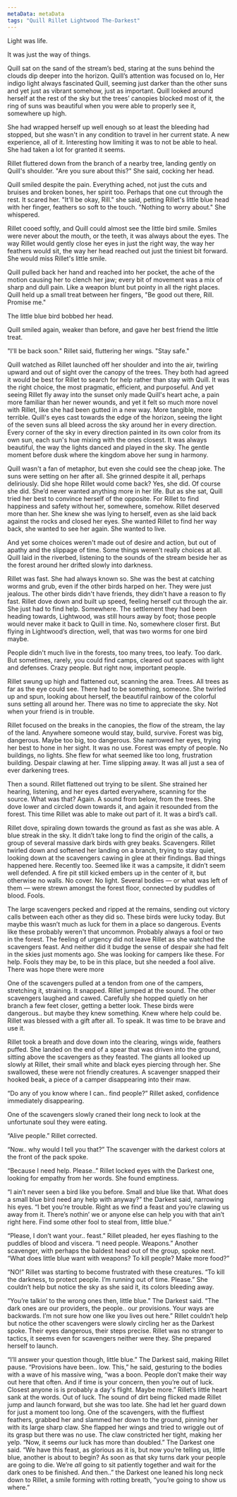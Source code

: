 ```yaml
---
metaData: metaData
tags: "Quill Rillet Lightwood The-Darkest"
---
```


Light was life.

It was just the way of things.

Quill sat on the sand of the stream’s bed, staring at the suns behind the clouds dip deeper into the horizon. Quill’s attention was focused on Io, Her indigo light always fascinated Quill, seeming just darker than the other suns and yet just as vibrant somehow, just as important. Quill looked around herself at the rest of the sky but the trees’ canopies blocked most of it, the ring of suns was beautiful when you were able to properly see it, somewhere up high.

She had wrapped herself up well enough so at least the bleeding had stopped, but she wasn't in any condition to travel in her current state. A new experience, all of it. Interesting how limiting it was to not be able to heal. She had taken a lot for granted it seems.

Rillet fluttered down from the branch of a nearby tree, landing gently on Quill's shoulder. "Are you sure about this?" She said, cocking her head.

Quill smiled despite the pain. Everything ached, not just the cuts and bruises and broken bones, her spirit too. Perhaps that one cut through the rest. It scared her. "It'll be okay, Rill." she said, petting Rillet's little blue head with her finger, feathers so soft to the touch. "Nothing to worry about." She whispered.

Rillet cooed softly, and Quill could almost see the little bird smile. Smiles were never about the mouth, or the teeth, it was always about the eyes. The way Rillet would gently close her eyes in just the right way, the way her feathers would sit, the way her head reached out just the tiniest bit forward. She would miss Rillet's little smile.

Quill pulled back her hand and reached into her pocket, the ache of the motion causing her to clench her jaw; every bit of movement was a mix of sharp and dull pain. Like a weapon blunt but pointy in all the right places. Quill held up a small treat between her fingers, "Be good out there, Rill. Promise me."

The little blue bird bobbed her head.

Quill smiled again, weaker than before, and gave her best friend the little treat.

"I'll be back soon." Rillet said, fluttering her wings. "Stay safe."

Quill watched as Rillet launched off her shoulder and into the air, twirling upward and out of sight over the canopy of the trees. They both had agreed it would be best for Rillet to search for help rather than stay with Quill. It was the right choice, the most pragmatic, efficient, and purposeful. And yet seeing Rillet fly away into the sunset only made Quill's heart ache, a pain more familiar than her newer wounds, and yet it felt so much more novel with Rillet, like she had been gutted in a new way. More tangible, more terrible. Quill's eyes cast towards the edge of the horizon, seeing the light of the seven suns all bleed across the sky around her in every direction. Every corner of the sky in every direction painted in its own color from its own sun, each sun's hue mixing with the ones closest. It was always beautiful, the way the lights danced and played in the sky. The gentle moment before dusk where the kingdom above her sung in harmony.

Quill wasn't a fan of metaphor, but even she could see the cheap joke. The suns were setting on her after all. She grinned despite it all, perhaps deliriously. Did she hope Rillet would come back? Yes, she did. Of course she did. She’d never wanted anything more in her life. But as she sat, Quill tried her best to convince herself of the opposite. For Rillet to find happiness and safety without her, somewhere, somehow. Rillet deserved more than her. She knew she was lying to herself, even as she laid back against the rocks and closed her eyes. She wanted Rillet to find her way back, she wanted to see her again. She wanted to live.

And yet some choices weren't made out of desire and action, but out of apathy and the slippage of time. Some things weren’t really choices at all. Quill laid in the riverbed, listening to the sounds of the stream beside her as the forest around her drifted slowly into darkness.

Rillet was fast. She had always known so. She was the best at catching worms and grub, even if the other birds harped on her. They were just jealous. The other birds didn't have friends, they didn't have a reason to fly fast. Rillet dove down and built up speed, feeling herself cut through the air. She just had to find help. Somewhere. The settlement they had been heading towards, Lightwood, was still hours away by foot; those people would never make it back to Quill in time. No, somewhere closer first. But flying in Lightwood’s direction, well, that was two worms for one bird maybe.

People didn't much live in the forests, too many trees, too leafy. Too dark. But sometimes, rarely, you could find camps, cleared out spaces with light and defenses. Crazy people. But right now, important people.

Rillet swung up high and flattened out, scanning the area. Trees. All trees as far as the eye could see. There had to be something, someone. She twirled up and spun, looking about herself, the beautiful rainbow of the colorful suns setting all around her. There was no time to appreciate the sky. Not when your friend is in trouble.

Rillet focused on the breaks in the canopies, the flow of the stream, the lay of the land. Anywhere someone would stay, build, survive. Forest was big, dangerous. Maybe too big, too dangerous. She narrowed her eyes, trying her best to hone in her sight. It was no use. Forest was empty of people. No buildings, no lights. She flew for what seemed like too long, frustration building. Despair clawing at her. Time slipping away. It was all just a sea of ever darkening trees.

Then a sound. Rillet flattened out trying to be silent. She strained her hearing, listening, and her eyes darted everywhere, scanning for the source. What was that? Again. A sound from below, from the trees. She dove lower and circled down towards it, and again it resounded from the forest. This time Rillet was able to make out part of it. It was a bird’s call.

Rillet dove, spiraling down towards the ground as fast as she was able. A blue streak in the sky. It didn’t take long to find the origin of the calls, a group of several massive dark birds with grey beaks. Scavengers. Rillet twirled down and softened her landing on a branch, trying to stay quiet, looking down at the scavengers cawing in glee at their findings. Bad things happened here. Recently too. Seemed like it was a campsite, it didn’t seem well defended. A fire pit still kicked embers up in the center of it, but otherwise no walls. No cover. No light. Several bodies — or what was left of them — were strewn amongst the forest floor, connected by puddles of blood. Fools.

The large scavengers pecked and ripped at the remains, sending out victory calls between each other as they did so. These birds were lucky today. But maybe this wasn’t much as luck for them in a place so dangerous. Events like these probably weren't that uncommon. Probably always a fool or two in the forest. The feeling of urgency did not leave Rillet as she watched the scavengers feast. And neither did it budge the sense of despair she had felt in the skies just moments ago. She was looking for campers like these. For help. Fools they may be, to be in this place, but she needed a fool alive. There was hope there were more

One of the scavengers pulled at a tendon from one of the campers, stretching it, straining. It snapped. Rillet jumped at the sound. The other scavengers laughed and cawed. Carefully she hopped quietly on her branch a few feet closer, getting a better look. These birds were dangerous.. but maybe they knew something. Knew where help could be. Rillet was blessed with a gift after all. To speak. It was time to be brave and use it.

Rillet took a breath and dove down into the clearing, wings wide, feathers puffed. She landed on the end of a spear that was driven into the ground, sitting above the scavengers as they feasted. The giants all looked up slowly at Rillet, their small white and black eyes piercing through her. She swallowed, these were not friendly creatures. A scavenger snapped their hooked beak, a piece of a camper disappearing into their maw.

“Do any of you know where I can.. find people?” Rillet asked, confidence immediately disappearing.

One of the scavengers slowly craned their long neck to look at the unfortunate soul they were eating.

“Alive people.” Rillet corrected.

“Now.. why would I tell you that?” The scavenger with the darkest colors at the front of the pack spoke.

“Because I need help. Please..” Rillet locked eyes with the Darkest one, looking for empathy from her words. She found emptiness.

“I ain’t never seen a bird like you before. Small and blue like that. What does a small blue bird need any help with anyway?” the Darkest said, narrowing his eyes. “I bet you’re trouble. Right as we find a feast and you’re clawing us away from it. There’s nothin’ we or anyone else can help you with that ain’t right here. Find some other fool to steal from, little blue.”

“Please, I don’t want your.. feast.” Rillet pleaded, her eyes flashing to the puddles of blood and viscera. “I need people. Weapons.”
Another scavenger, with perhaps the baldest head out of the group, spoke next. “What does little blue want with weapons? To kill people? Make more food?”

“NO!” Rillet was starting to become frustrated with these creatures. “To kill the darkness, to protect people. I’m running out of time. Please.” She couldn’t help but notice the sky as she said it, its colors bleeding away.

“You’re talkin’ to the wrong ones then, little blue.” The Darkest said. “The dark ones are our providers, the people.. our provisions. Your ways are backwards. I’m not sure how one like you lives out here.”
Rillet couldn’t help but notice the other scavengers were slowly circling her as the Darkest spoke. Their eyes dangerous, their steps precise. Rillet was no stranger to tactics, it seems even for scavengers neither were they. She prepared herself to launch.

“I’ll answer your question though, little blue.” The Darkest said, making Rillet pause. “Provisions have been.. low. This,” he said, gesturing to the bodies with a wave of his massive wing, “was a boon. People don’t make their way out here that often. And if time is your concern, then you’re out of luck. Closest anyone is is probably a day's flight. Maybe more.”
Rillet’s little heart sank at the words. Out of luck. The sound of dirt being flicked made Rillet jump and launch forward, but she was too late. She had let her guard down for just a moment too long. One of the scavengers, with the fluffiest feathers, grabbed her and slammed her down to the ground, pinning her with its large sharp claw. She flapped her wings and tried to wriggle out of its grasp but there was no use. The claw constricted her tight, making her yelp.
“Now, it seems *our* luck has more than doubled.” The Darkest one said. “We have this feast, as glorious as it is, but now you’re telling us, little blue, another is about to begin? As soon as that sky turns dark your people are going to die. We’re *all* going to sit patiently together and wait for the dark ones to be finished. And then..” the Darkest one leaned his long neck down to Rillet, a smile forming with rotting breath, “you’re going to show us where.”